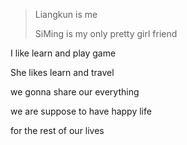 > Liangkun is me
> 
> SiMing is my only pretty girl friend


  I like learn and play game
  
  She likes learn and travel
  
  we gonna share our everything
  
  we are suppose to have happy life
  
  for the rest of our lives